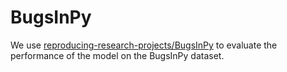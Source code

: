# BugsInPy

We use [reproducing-research-projects/BugsInPy](https://github.com/reproducing-research-projects/BugsInPy) to evaluate the performance of the model on the BugsInPy dataset.
